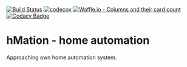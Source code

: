 [![Build Status](https://travis-ci.org/hmation/hmation.svg?branch=master)](https://travis-ci.org/hmation/hmation)
[![codecov](https://codecov.io/gh/hmation/hmation/branch/master/graph/badge.svg)](https://codecov.io/gh/hmation/hmation)
[![Waffle.io - Columns and their card count](https://badge.waffle.io/hmation/hmation.svg?columns=all)](https://waffle.io/hmation/hmation)
[![Codacy Badge](https://api.codacy.com/project/badge/Grade/4140713b6f0d44f0aaa12cacc3315f15)](https://www.codacy.com/app/gmaslowski/hmation?utm_source=github.com&amp;utm_medium=referral&amp;utm_content=hmation/hmation&amp;utm_campaign=Badge_Grade)

hMation - home automation
=========================
Approaching own home automation system.
